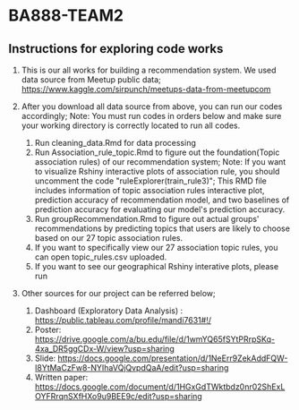 # BA888-TEAM2
## Instructions for exploring code works
1. This is our all works for building a recommendation system. We used data source from Meetup public data; https://www.kaggle.com/sirpunch/meetups-data-from-meetupcom

2. After you download all data source from above, you can run our codes accordingly; Note: You must run codes in orders below and make sure your working directory is correctly located to run all codes.
	1. Run cleaning_data.Rmd for data processing
	2. Run Association_rule_topic.Rmd to figure out the foundation(Topic association rules) of our recommendation system; Note: If you want to visualize Rshiny interactive plots of association rule, you should uncomment the code "ruleExplorer(train_rule3)"; This RMD file includes information of topic association rules interactive plot, prediction accuracy of recommendation model, and two baselines of prediction accuracy for evaluating our model's prediction accuracy. 
	3. Run groupRecommendation.Rmd to figure out actual groups' recommendations by predicting topics that users are likely to choose based on our 27 topic association rules. 
	4. If you want to specifically view our 27 association topic rules, you can open topic_rules.csv uploaded. 
	5. If you want to see our geographical Rshiny interative plots, please run 

4. Other sources for our project can be referred below;
	1. Dashboard (Exploratory Data Analysis) :   https://public.tableau.com/profile/mandi7631#!/
	2. Poster: https://drive.google.com/a/bu.edu/file/d/1wmYQ65fSYtPRrpSKq-4xa_DR5ggCDx-W/view?usp=sharing
	3. Slide: https://docs.google.com/presentation/d/1NeErr9ZekAddFQW-l8YtMaCzFw8-NYIhaVQjQvpdQaA/edit?usp=sharing
	4. Written paper: https://docs.google.com/document/d/1HGxGdTWktbdz0nr02ShExLOYFRrqnSXfHXo9u9BEE9c/edit?usp=sharing




